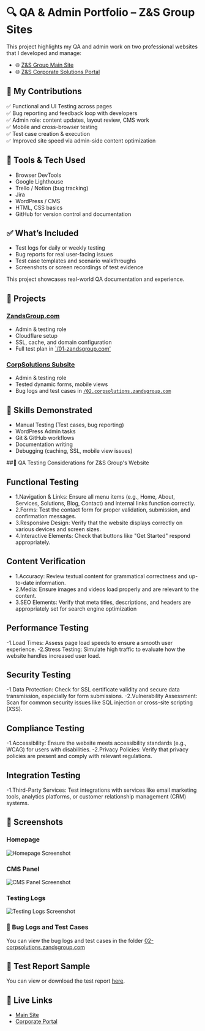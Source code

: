 # 🔍 QA & Admin Portfolio – Z&S Group Sites

This project highlights my QA and admin work on two professional websites that I developed and manage:

- 🌐 [Z&S Group Main Site](https://zandsgroup.com/)
- 🌐 [Z&S Corporate Solutions Portal](https://corpsolutions.zandsgroup.com/)

## 🧪 My Contributions

✅ Functional and UI Testing across pages  
✅ Bug reporting and feedback loop with developers  
✅ Admin role: content updates, layout review, CMS work  
✅ Mobile and cross-browser testing  
✅ Test case creation & execution  
✅ Improved site speed via admin-side content optimization

## 🧰 Tools & Tech Used

- Browser DevTools  
- Google Lighthouse  
- Trello / Notion (bug tracking)
- Jira  
- WordPress / CMS  
- HTML, CSS basics  
- GitHub for version control and documentation  

## ✅ What’s Included

- Test logs for daily or weekly testing
- Bug reports for real user-facing issues
- Test case templates and scenario walkthroughs
- Screenshots or screen recordings of test evidence

This project showcases real-world QA documentation and experience.

## 🔹 Projects

### [ZandsGroup.com](https://zandsgroup.com/)
- Admin & testing role
- Cloudflare setup
- SSL, cache, and domain configuration
- Full test plan in [`/01-zandsgroup.com'](./01-zandsgroup.com/test-plan.md)

### [CorpSolutions Subsite](https://corpsolutions.zandsgroup.com/)
- Admin & testing role
- Tested dynamic forms, mobile views
- Bug logs and test cases in [`/02.corpsolutions.zandsgroup.com`](./02-corpsolutions.zandsgroup.com/bug-reports/bug-log.mdcorpsolu)

## 🔧 Skills Demonstrated
- Manual Testing (Test cases, bug reporting)
- WordPress Admin tasks
- Git & GitHub workflows
- Documentation writing
- Debugging (caching, SSL, mobile view issues)

##🧪 QA Testing Considerations for Z&S Group's Website

## Functional Testing
- 1.Navigation & Links: Ensure all menu items (e.g., Home, About, Services, Solutions, Blog, Contact) and internal links function correctly.
- 2.Forms: Test the contact form for proper validation, submission, and confirmation messages.
- 3.Responsive Design: Verify that the website displays correctly on various devices and screen sizes.
- 4.Interactive Elements: Check that buttons like "Get Started" respond appropriately.

## Content Verification
- 1.Accuracy: Review textual content for grammatical correctness and up-to-date information.
- 2.Media: Ensure images and videos load properly and are relevant to the content.
- 3.SEO Elements: Verify that meta titles, descriptions, and headers are appropriately set for search engine optimization

## Performance Testing
-1.Load Times: Assess page load speeds to ensure a smooth user experience.
-2.Stress Testing: Simulate high traffic to evaluate how the website handles increased user load.

## Security Testing
-1.Data Protection: Check for SSL certificate validity and secure data transmission, especially for form submissions.
-2.Vulnerability Assessment: Scan for common security issues like SQL injection or cross-site scripting (XSS).

## Compliance Testing
-1.Accessibility: Ensure the website meets accessibility standards (e.g., WCAG) for users with disabilities.
-2.Privacy Policies: Verify that privacy policies are present and comply with relevant regulations.

## Integration Testing
-1.Third-Party Services: Test integrations with services like email marketing tools, analytics platforms, or customer relationship management (CRM) systems.

## 📸 Screenshots

### Homepage
![Homepage Screenshot](01-zandsgroup.com/bug-reports/screenshots/Screenshot%202025-05-05%20at%206.52.19 PM.png)

### CMS Panel
![CMS Panel Screenshot](01-zandsgroup.com/bug-reports/screenshots/Screenshot%202024-11-05%20at%206.33.09 PM.png)

### Testing Logs
![Testing Logs Screenshot](01-zandsgroup.com/bug-reports/screenshots/Screenshot%202024-12-30%20at%206.36.01 PM.png)


### 🐞 Bug Logs and Test Cases
You can view the bug logs and test cases in the folder [02-corpsolutions.zandsgroup.com](./02-corpsolutions.zandsgroup.com)

## 📝 Test Report Sample

You can view or download the test report [here](./test-reports/test-report.001.md).


## 🚀 Live Links

- [Main Site](https://zandsgroup.com)  
- [Corporate Portal](https://corpsolutions.zandsgroup.com/)

